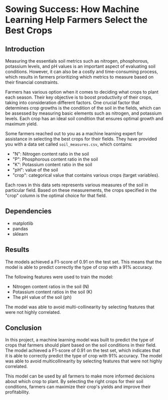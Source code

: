  # Sowing Success: How Machine Learning Help Farmers Select the Best Crops

## Introduction
Measuring the essentials soil metrics such as nitrogen, phosphorous, potassium levels, and pH values is an important aspect of evaluating soil conditions. However, it can also be a costly and time-consuming process, which results in farmers prioritizing which metrics to measure based on their financial constraints.

Farmers has various option when it comes to deciding what crops to plant each season. Their key objective is to boost productivity of their crops, taking into consideration different factors. One crucial factor that determines crop growths is the condition of the soil in the fields, which can be assessed by measuring basic elements such as nitrogen, and potassium levels. Each crop has an ideal soil condition that ensures optimal growth and maximum yield.

Some farmers reached out to you as a machine learning expert for assistance in selecting the best crops for their fields. They have provided you with a data set called `soil_measures.csv`, which contains:
- "N": Nitrogen content ratio in the soil
- "P": Phosphorous content ratio in the soil
- "K": Potassium content ratio in the soil
- "pH": value of the soil
- "crop": categorical value that contains various crops (target variables).

Each rows in this data sets represents various measures of the soil in  particular field. Based on these measurements, the crops specified in the "crop" column is the optimal choice for that field.

## Dependencies
- matplotlib
- pandas
- sklearn

## Results
The models achieved a F1-score of 0.91 on the test set. This means that the model is able to predict correctly the type of crop with a 91% accuracy.

The following features were used to train the model:
- Nitrogen content ratios in the soil (N)
- Potassium content ratios in the soil (K)
- The pH value of the soil (ph)

The model was able to avoid multi-collinearity by selecting features that were not highly correlated.

## Conclusion
In this project, a machine learning model was built to predict the type of crops that farmers should plant based on the soil conditions in their field. The model achieved a F1-score of 0.91 on the test set, which indicates that it is able to correctly predict the type of crop with 91% accuracy. The model was able to avoid multicollinearity by selecting features that were not highly correlated.

This model can be used by all farmers to make more informed decisions about which crop to plant. By selecting the right crops for their soil conditions, farmers can maximize their crop's yields and improve their profitability.
